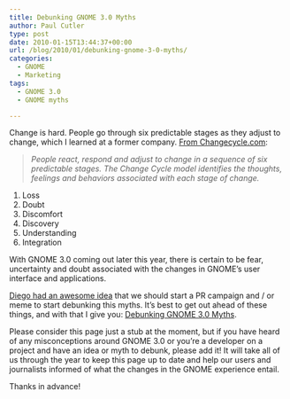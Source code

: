 ```yaml
---
title: Debunking GNOME 3.0 Myths
author: Paul Cutler
type: post
date: 2010-01-15T13:44:37+00:00
url: /blog/2010/01/debunking-gnome-3-0-myths/
categories:
  - GNOME
  - Marketing
tags:
  - GNOME 3.0
  - GNOME myths

---
```

Change is hard. People go through six predictable stages as they adjust to change, which I learned at a former company. [From Changecycle.com][1]:

> _People react, respond and adjust to change in a sequence of six predictable stages. The Change Cycle model identifies the thoughts, feelings and behaviors associated with each stage of change._ 

  1. Loss
  2. Doubt
  3. Discomfort
  4. Discovery
  5. Understanding
  6. Integration

With GNOME 3.0 coming out later this year, there is certain to be fear, uncertainty and doubt associated with the changes in GNOME&#8217;s user interface and applications.

[Diego had an awesome idea][2] that we should start a PR campaign and / or meme to start debunking this myths. It&#8217;s best to get out ahead of these things, and with that I give you: [Debunking GNOME 3.0 Myths][3].

Please consider this page just a stub at the moment, but if you have heard of any misconceptions around GNOME 3.0 or you&#8217;re a developer on a project and have an idea or myth to debunk, please add it! It will take all of us through the year to keep this page up to date and help our users and journalists informed of what the changes in the GNOME experience entail.

Thanks in advance!

 [1]: http://www.changecycle.com/changecycle.htm
 [2]: http://mail.gnome.org/archives/marketing-list/2010-January/msg00082.html
 [3]: http://live.gnome.org/GNOME3Myths